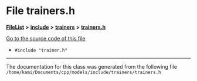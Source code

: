 

# File trainers.h



[**FileList**](files.md) **>** [**include**](dir_d44c64559bbebec7f509842c48db8b23.md) **>** [**trainers**](dir_73f622148a13e0576f0e4ec926ecde91.md) **>** [**trainers.h**](trainers_8h.md)

[Go to the source code of this file](trainers_8h_source.md)



* `#include "trainer.h"`


































































------------------------------
The documentation for this class was generated from the following file `/home/kami/Documents/cpp/models/include/trainers/trainers.h`

